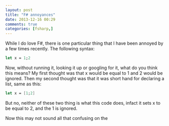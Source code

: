 ```yaml
---
layout: post
title: "F# annoyances"
date: 2013-12-16 00:29
comments: true
categories: [fsharp,]
---
```

While I do love F#, there is one particular thing that I have been annoyed by a few times recently. The following syntax:

```fsharp
let x = 1;2
```

Now, without running it, looking it up or googling for it, what do you think this means? My first thought was that x would be equal to 1 and 2 would be ignored. Then my second thought was that it was short hand for declaring a list, same as this:

```fsharp
let x = [1;2]
```

But no, neither of these two thing is what this code does, infact it sets x to be equal to 2, and the 1 is ignored.

Now this may not sound all that confusing on the 